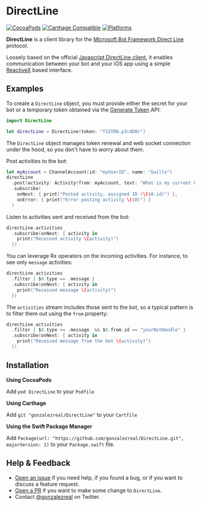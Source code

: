 # DirectLine
[![CocoaPods](https://img.shields.io/cocoapods/v/DirectLine.svg)](https://cocoapods.org/pods/DirectLine)
[![Carthage Compatible](https://img.shields.io/badge/Carthage-compatible-4BC51D.svg?style=flat)](https://github.com/Carthage/Carthage)
[![Platforms](https://img.shields.io/cocoapods/p/DirectLine.svg)](https://cocoapods.org/pods/DirectLine)

**DirectLine** is a client library for the [Microsoft Bot Framework Direct Line](https://docs.microsoft.com/en-us/bot-framework/rest-api/bot-framework-rest-direct-line-3-0-concepts) protocol.

Loosely based on the official [Javascript DirectLine client](https://github.com/Microsoft/BotFramework-DirectLineJS), it enables communication between your bot and your iOS app using a simple [ReactiveX](https://github.com/ReactiveX/RxSwift) based interface.

## Examples
To create a `DirectLine` object, you must provide either the secret for your bot or a temporary token obtained via the [Generate Token](https://docs.microsoft.com/en-us/bot-framework/rest-api/bot-framework-rest-direct-line-3-0-api-reference#generate-token) API:

```swift
import DirectLine

let directLine = DirectLine(token: "f1STR0.p3c4D0r") 
```

The `DirectLine` object manages token renewal and web socket connection under the hood, so you don't have to worry about them.

Post activities to the bot:

```swift
let myAccount = ChannelAccount(id: "myUserID", name: "Guille")
directLine
  .post(activity: Activity(from: myAccount, text: "What is my current balance?"))
  .subscribe(
    onNext: { print("Posted activity, assigned ID (\($0.id)") },
    onError: { print("Error posting activity \($0)") }
  )
```

Listen to activities sent and received from the bot:

```swift
directLine.activities
  .subscribe(onNext: { activity in
    print("Received activity \(activity)")
  })
```

You can leverage Rx operators on the incoming activities. For instance, to see only `message` activities:

```swift
directLine.activities
  .filter { $0.type == .message }
  .subscribe(onNext: { activity in
    print("Received message \(activity)")
  })
```

The `activities` stream includes those sent to the bot, so a typical pattern is to filter them out using the `from` property:

```swift
directLine.activities
  .filter { $0.type == .message  && $0.from.id == "yourBotHandle" }
  .subscribe(onNext: { activity in
    print("Received message from the bot \(activity)")
  })
```

## Installation
**Using CocoaPods**

Add `pod DirectLine` to your `Podfile`

**Using Carthage**

Add `git "gonzalezreal/DirectLine"` to your `Cartfile`

**Using the Swift Package Manager**

Add `Package(url: "https://github.com/gonzalezreal/DirectLine.git", majorVersion: 1)` to your `Package.swift` file.

## Help & Feedback
- [Open an issue](https://github.com/gonzalezreal/DirectLine/issues/new) if you need help, if you found a bug, or if you want to discuss a feature request.
- [Open a PR](https://github.com/gonzalezreal/DirectLine/pull/new/master) if you want to make some change to `DirectLine`.
- Contact [@gonzalezreal](https://twitter.com/gonzalezreal) on Twitter.

